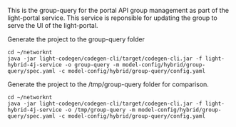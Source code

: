 This is the group-query for the portal API group management as part of the light-portal service. This service is reponsible for updating the group to serve the UI of the light-portal.

Generate the project to the group-query folder

```
cd ~/networknt
java -jar light-codegen/codegen-cli/target/codegen-cli.jar -f light-hybrid-4j-service -o group-query -m model-config/hybrid/group-query/spec.yaml -c model-config/hybrid/group-query/config.yaml
```

Generate the project to the /tmp/group-query folder for comparison. 

```
cd ~/networknt
java -jar light-codegen/codegen-cli/target/codegen-cli.jar -f light-hybrid-4j-service -o /tmp/group-query -m model-config/hybrid/group-query/spec.yaml -c model-config/hybrid/group-query/config.yaml
```

